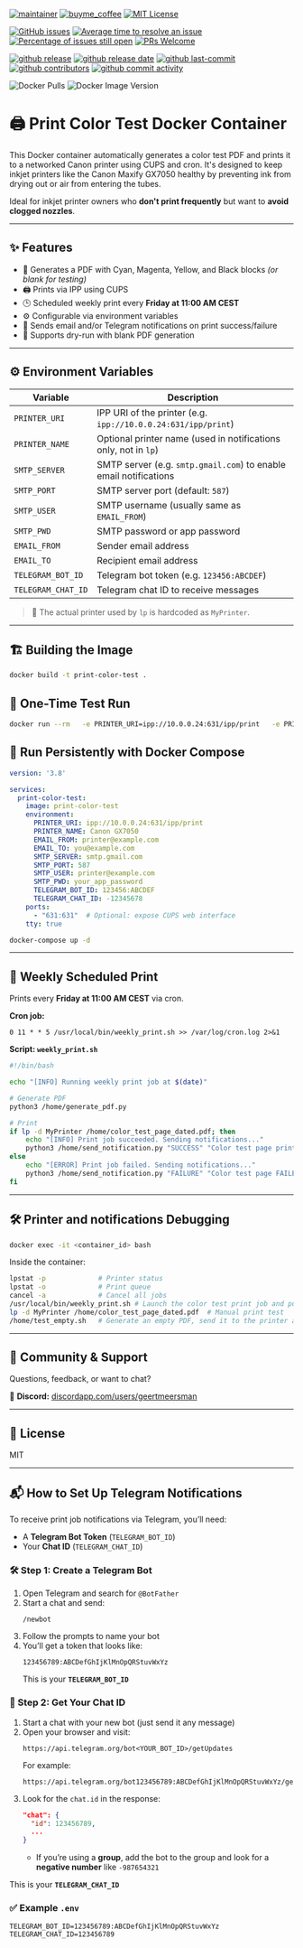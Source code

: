 
[![maintainer](https://img.shields.io/badge/maintainer-Geert%20Meersman-green?style=for-the-badge&logo=github)](https://github.com/geertmeersman)
[![buyme_coffee](https://img.shields.io/badge/Buy%20me%20an%20Omer-donate-yellow?style=for-the-badge&logo=buymeacoffee)](https://www.buymeacoffee.com/geertmeersman)
[![MIT License](https://img.shields.io/github/license/geertmeersman/print-color-test?style=for-the-badge)](https://github.com/geertmeersman/print-color-test/blob/main/LICENSE)

[![GitHub issues](https://img.shields.io/github/issues/geertmeersman/print-color-test)](https://github.com/geertmeersman/print-color-test/issues)
[![Average time to resolve an issue](http://isitmaintained.com/badge/resolution/geertmeersman/print-color-test.svg)](http://isitmaintained.com/project/geertmeersman/print-color-test)
[![Percentage of issues still open](http://isitmaintained.com/badge/open/geertmeersman/print-color-test.svg)](http://isitmaintained.com/project/geertmeersman/print-color-test)
[![PRs Welcome](https://img.shields.io/badge/PRs-Welcome-brightgreen.svg)](https://github.com/geertmeersman/print-color-test/pulls)

[![github release](https://img.shields.io/github/v/release/geertmeersman/print-color-test?logo=github)](https://github.com/geertmeersman/print-color-test/releases)
[![github release date](https://img.shields.io/github/release-date/geertmeersman/print-color-test)](https://github.com/geertmeersman/print-color-test/releases)
[![github last-commit](https://img.shields.io/github/last-commit/geertmeersman/print-color-test)](https://github.com/geertmeersman/print-color-test/commits)
[![github contributors](https://img.shields.io/github/contributors/geertmeersman/print-color-test)](https://github.com/geertmeersman/print-color-test/graphs/contributors)
[![github commit activity](https://img.shields.io/github/commit-activity/y/geertmeersman/print-color-test?logo=github)](https://github.com/geertmeersman/print-color-test/commits/main)

![Docker Pulls](https://img.shields.io/docker/pulls/geertmeersman/print-color-test)
![Docker Image Version](https://img.shields.io/docker/v/geertmeersman/print-color-test?label=docker%20image%20version)


# 🖨️ Print Color Test Docker Container

This Docker container automatically generates a color test PDF and prints it to a networked Canon printer using CUPS and cron. It's designed to keep inkjet printers like the Canon Maxify GX7050 healthy by preventing ink from drying out or air from entering the tubes.

Ideal for inkjet printer owners who **don't print frequently** but want to **avoid clogged nozzles**.

---

## ✨ Features

- 🎨 Generates a PDF with Cyan, Magenta, Yellow, and Black blocks *(or blank for testing)*
- 🖨️ Prints via IPP using CUPS
- 🕒 Scheduled weekly print every **Friday at 11:00 AM CEST**
- ⚙️ Configurable via environment variables
- 📧 Sends email and/or Telegram notifications on print success/failure
- 🧪 Supports dry-run with blank PDF generation

---

## ⚙️ Environment Variables

| Variable            | Description                                                                 |
|---------------------|-----------------------------------------------------------------------------|
| `PRINTER_URI`        | IPP URI of the printer (e.g. `ipp://10.0.0.24:631/ipp/print`)               |
| `PRINTER_NAME`       | Optional printer name (used in notifications only, not in `lp`)             |
| `SMTP_SERVER`        | SMTP server (e.g. `smtp.gmail.com`) to enable email notifications           |
| `SMTP_PORT`          | SMTP server port (default: `587`)                                           |
| `SMTP_USER`          | SMTP username (usually same as `EMAIL_FROM`)                                |
| `SMTP_PWD`           | SMTP password or app password                                               |
| `EMAIL_FROM`         | Sender email address                                                        |
| `EMAIL_TO`           | Recipient email address                                                     |
| `TELEGRAM_BOT_ID`    | Telegram bot token (e.g. `123456:ABCDEF`)                                   |
| `TELEGRAM_CHAT_ID`   | Telegram chat ID to receive messages                                        |

> 📌 The actual printer used by `lp` is hardcoded as `MyPrinter`.

---

## 🏗️ Building the Image

```bash
docker build -t print-color-test .
```

## 🚀 One-Time Test Run

```bash
docker run --rm   -e PRINTER_URI=ipp://10.0.0.24:631/ipp/print   -e PRINTER_NAME="Canon GX7050"   print-color-test
```

## 🔁 Run Persistently with Docker Compose

```yaml
version: '3.8'

services:
  print-color-test:
    image: print-color-test
    environment:
      PRINTER_URI: ipp://10.0.0.24:631/ipp/print
      PRINTER_NAME: Canon GX7050
      EMAIL_FROM: printer@example.com
      EMAIL_TO: you@example.com
      SMTP_SERVER: smtp.gmail.com
      SMTP_PORT: 587
      SMTP_USER: printer@example.com
      SMTP_PWD: your_app_password
      TELEGRAM_BOT_ID: 123456:ABCDEF
      TELEGRAM_CHAT_ID: -12345678
    ports:
      - "631:631"  # Optional: expose CUPS web interface
    tty: true
```

```bash
docker-compose up -d
```

---

## 📆 Weekly Scheduled Print

Prints every **Friday at 11:00 AM CEST** via cron.

**Cron job:**

```cron
0 11 * * 5 /usr/local/bin/weekly_print.sh >> /var/log/cron.log 2>&1
```

**Script: `weekly_print.sh`**

```bash
#!/bin/bash

echo "[INFO] Running weekly print job at $(date)"

# Generate PDF
python3 /home/generate_pdf.py

# Print
if lp -d MyPrinter /home/color_test_page_dated.pdf; then
    echo "[INFO] Print job succeeded. Sending notifications..."
    python3 /home/send_notification.py "SUCCESS" "Color test page printed successfully at $(date)."
else
    echo "[ERROR] Print job failed. Sending notifications..."
    python3 /home/send_notification.py "FAILURE" "Color test page FAILED to print at $(date)."
fi
```

---

## 🛠️ Printer and notifications Debugging

```bash
docker exec -it <container_id> bash
```

Inside the container:

```bash
lpstat -p             # Printer status
lpstat -o             # Print queue
cancel -a             # Cancel all jobs
/usr/local/bin/weekly_print.sh # Launch the color test print job and push notifications if the environment variables are set
lp -d MyPrinter /home/color_test_page_dated.pdf  # Manual print test
/home/test_empty.sh   # Generate an empty PDF, send it to the printer and push notifications if the environment variables are set
```

---

## 💬 Community & Support

Questions, feedback, or want to chat?

📨 **Discord:** [discordapp.com/users/geertmeersman](https://discordapp.com/users/geertmeersman)

---

## 📄 License

MIT

---

## 📬 How to Set Up Telegram Notifications

To receive print job notifications via Telegram, you’ll need:

- A **Telegram Bot Token** (`TELEGRAM_BOT_ID`)
- Your **Chat ID** (`TELEGRAM_CHAT_ID`)

### 🛠️ Step 1: Create a Telegram Bot

1. Open Telegram and search for `@BotFather`
2. Start a chat and send:  
   ```
   /newbot
   ```
3. Follow the prompts to name your bot
4. You’ll get a token that looks like:  
   ```
   123456789:ABCDefGhIjKlMnOpQRStuvWxYz
   ```
   This is your **`TELEGRAM_BOT_ID`**

### 🧾 Step 2: Get Your Chat ID

1. Start a chat with your new bot (just send it any message)
2. Open your browser and visit:  
   ```
   https://api.telegram.org/bot<YOUR_BOT_ID>/getUpdates
   ```
   For example:  
   ```
   https://api.telegram.org/bot123456789:ABCDefGhIjKlMnOpQRStuvWxYz/getUpdates
   ```
3. Look for the `chat.id` in the response:
   ```json
   "chat": {
     "id": 123456789,
     ...
   }
   ```
   - If you’re using a **group**, add the bot to the group and look for a **negative number** like `-987654321`

This is your **`TELEGRAM_CHAT_ID`**

### ✅ Example `.env`

```env
TELEGRAM_BOT_ID=123456789:ABCDefGhIjKlMnOpQRStuvWxYz
TELEGRAM_CHAT_ID=123456789
```
